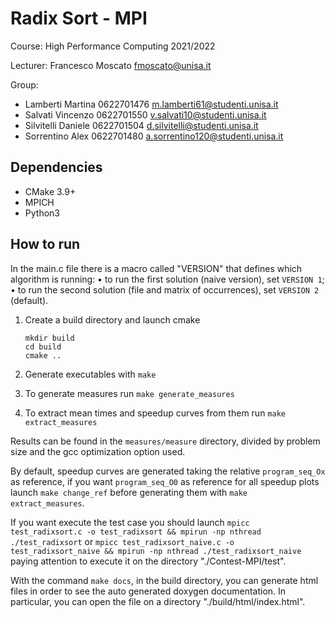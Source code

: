 # Radix Sort - MPI

Course: High Performance Computing 2021/2022

Lecturer: Francesco Moscato	fmoscato@unisa.it

Group:
 - Lamberti      Martina     0622701476  m.lamberti61@studenti.unisa.it
 - Salvati       Vincenzo    0622701550  v.salvati10@studenti.unisa.it
 - Silvitelli    Daniele     0622701504  d.silvitelli@studenti.unisa.it
 - Sorrentino    Alex        0622701480  a.sorrentino120@studenti.unisa.it

## Dependencies

* CMake 3.9+
* MPICH
* Python3

## How to run

In the main.c file there is a macro called "VERSION" that defines which algorithm is running:
   •	to run the first solution (naive version), set `VERSION 1`;
   •	to run the second solution (file and matrix of occurrences), set `VERSION 2` (default).

1. Create a build directory and launch cmake

   ```batch
   mkdir build
   cd build
   cmake ..
   ```

2. Generate executables with `make`
3. To generate measures run `make generate_measures`
4. To extract mean times and speedup curves from them run `make extract_measures`

Results can be found in the `measures/measure` directory, divided by problem size and the gcc optimization option used.

By default, speedup curves are generated taking the relative `program_seq_Ox` as reference, if you want `program_seq_O0` as reference for all speedup plots launch `make change_ref` before generating them with `make extract_measures`.

If you want execute the test case you should launch `mpicc test_radixsort.c -o test_radixsort && mpirun -np nthread ./test_radixsort` or `mpicc test_radixsort_naive.c -o test_radixsort_naive && mpirun -np nthread ./test_radixsort_naive` paying attention to execute it on the directory "./Contest-MPI/test".

With the command `make docs`, in the build directory, you can generate html files in order to see the auto generated doxygen documentation. In particular, you can open the file on a directory "./build/html/index.html". 